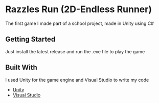 
# Razzles Run (2D-Endless Runner)

The first game I made part of a school project, made in Unity using C#

## Getting Started

Just install the latest release and run the .exe file to play the game

## Built With

I used Unity for the game engine and Visual Studio to write my code

- [Unity](https://unity.com)
- [Visual Studio](https://visualstudio.microsoft.com)

